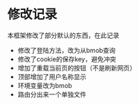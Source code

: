 # 修改记录

本框架修改了部分默认的东西，在此记录

- 修改了登陆方法，改为从bmob查询
- 修改了cookie的保存key，避免冲突
- 增加了重载当前页的按钮（不是刷新网页）
- 顶部增加了用户名称显示
- 环境变量改为bmob
- 路由分出来一个单独文件
  